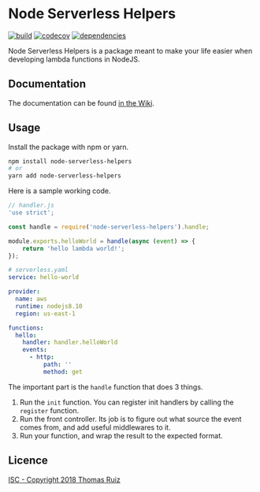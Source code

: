 # Node Serverless Helpers

[![build](https://travis-ci.org/thomasruiz/node-serverless-helpers.svg?branch=master)](https://travis-ci.org/thomasruiz/node-serverless-helpers.svg?branch=master)
[![codecov](https://codecov.io/gh/thomasruiz/node-serverless-helpers/branch/master/graph/badge.svg)](https://codecov.io/gh/thomasruiz/node-serverless-helpers)
[![dependencies](https://david-dm.org/thomasruiz/node-serverless-helpers.svg)](https://david-dm.org/thomasruiz/node-serverless-helpers.svg)

Node Serverless Helpers is a package meant to make your life easier when 
developing lambda functions in NodeJS.

## Documentation

The documentation can be found [in the Wiki](https://github.com/thomasruiz/node-serverless-helpers/wiki).

## Usage

Install the package with npm or yarn.

```bash
npm install node-serverless-helpers
# or 
yarn add node-serverless-helpers
```

Here is a sample working code.

```javascript
// handler.js
'use strict';

const handle = require('node-serverless-helpers').handle;

module.exports.helloWorld = handle(async (event) => {
    return 'hello lambda world!';
});
```

```yaml
# serverless.yaml
service: hello-world

provider:
  name: aws
  runtime: nodejs8.10
  region: us-east-1

functions:
  hello:
    handler: handler.helloWorld
    events:
      - http:
          path: ''
          method: get
```

The important part is the `handle` function that does 3 things.

 1. Run the `init` function. You can register init handlers by calling
  the `register` function.
 2. Run the front controller. Its job is to figure out what source the 
  event comes from, and add useful middlewares to it.
 3. Run your function, and wrap the result to the expected format.

## Licence

[ISC - Copyright 2018 Thomas Ruiz](https://github.com/thomasruiz/node-serverless-helpers/blob/master/LICENCE)
